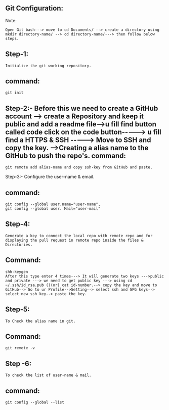 Git Configuration:
------------------
Note:

	Open Git bash---> move to cd Documents/ --> create a directory using mkdir directory-name/ --> cd directory-name/---> then follow below steps.

Step-1:
-------

	Initialize the git working repository.
	
command:
--------
	git init


Step-2:-
	Before this we need  to create a GitHub account
--> create a Repository and keep it public and add a readme file-->u fill find button called code click on the code button-----> u fill find a HTTPS & SSH -----> Move to SSH and copy the key.
	-->Creating a alias name to the GitHub to push the repo's.
command:
--------
	git remote add alias-name and copy ssh-key from GitHub and paste.



Step-3:-
	Configure the user-name & email.

command:
--------
	git config --global user.name="user-name",
	git config --global user. Mail="user-mail"


Step-4:
-------
	Generate a key to connect the local repo with remote repo and for displaying the pull request in remote repo inside the files & Directories.
Command:
-------
	shh-keygen
	After this type enter 4 times---> It will generate two keys --->public and private ---> we need to get public key ---> using cd ~/.ssh/id_rsa.pub ()(or) cat id-number.--> copy the key and move to GitHub--> Go to ur Profile-->Setting--> select ssh and GPG keys--> select new ssh key--> paste the key.



Step-5:
-------
	To Check the alias name in git.
Command:
-------
	git remote -v



Step -6:
--------
	To check the list of user-name & mail.
command:
--------
	git config --global --list
